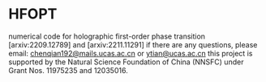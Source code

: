 # HFOPT
numerical code for holographic first-order phase transition [arxiv:2209.12789] and [arxiv:2211.11291]
if there are any questions, please email: chenqian192@mails.ucas.ac.cn or ytian@ucas.ac.cn
this project is supported by the Natural Science Foundation of China (NNSFC) under Grant Nos. 11975235 and 12035016.
